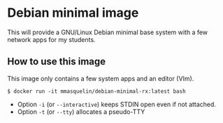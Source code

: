 # Debian minimal image
This will provide a GNU/Linux Debian minimal base system with a few network apps for my students.

## How to use this image
This image only contains a few system apps and an editor (VIm).

`
$ docker run -it mmasquelin/debian-minimal-rx:latest bash
`

 * Option `-i` (or `--interactive`) keeps STDIN open even if not attached.
 * Option `-t` (or `--tty`) allocates a pseudo-TTY
